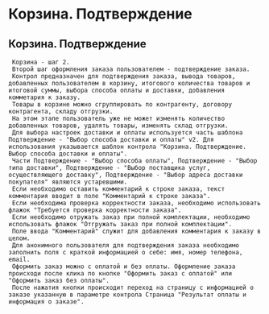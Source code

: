﻿---
description: 2.4.7
---
# Корзина. Подтверждение
## Корзина. Подтверждение
     Корзина - шаг 2.
     Второй шаг оформления заказа пользователем - подтверждение заказа.
     Контрол предназначен для подтверждения заказа, вывода товаров, добавленных пользователем в корзину, итогового количества товаров и итоговой суммы, выбора способа оплаты и доставки, добавления комметария к заказу. 
     Товары в корзине можно сгруппировать по контрагенту, договору контрагента, складу отгрузки. 
     На этом этапе пользователь уже не может изменять количество добавленных товаров, удалять товары, изменять склад отгрузки.
     Для выбора настроек доставки и оплаты используется часть шаблона Подтверждение - "Выбор способа доставки и оплаты" v2. Для использования указывается шаблон контрола "Корзина. Подтверждение. Выбор способа доставки и оплаты". 
     Части Подтверждение - "Выбор способа оплаты", Подтверждение - "Выбор типа доставки", Подтверждение - "Выбор поставщика услуг, осуществляющего доставку", Подтверждение - "Выбор адреса доставки покупателя" являются устаревшими.
     Если необходимо оставить комментарий к строке заказа, текст комментария вводит в поле "Комментарий к строке заказа".
     Если необходима проверка корректности заказа, необходимо использовать флажок "Требуется проверка корректности заказа".
     Если необходимо отружать заказ при полной комплектации, необходимо использовать флажок "Отгружать заказ при полной комплектации".
     Поле ввода "Комментарий" служит для добавления комментария к заказу в целом. 
     Для анонимного пользователя для подтверждения заказа необходимо заполнить поля с краткой информацией о себе: имя, номер телефона, email.
     Оформить заказ можно с оплатой и без оплаты. Оформление заказа происходи после клика по кнопке "Оформить заказ с оплатой" или "Оформить заказ без оплаты".
     После нажатия кнопки происходит переход на страницу с информацией о заказе указанную в параметре контрола Страница "Результат оплаты и информация о заказе". 

